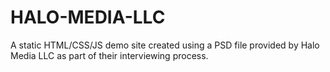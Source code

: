 # HALO-MEDIA-LLC
A static HTML/CSS/JS demo site created using a PSD file provided by Halo Media LLC as part of their interviewing process.
